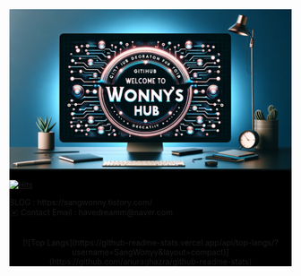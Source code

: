 <div style="background-color: black">    
<div align="center">
    <img src="https://github.com/SangWonyy/SangWonyy/blob/main/welcomeTo.webp"/>    
</div>

[![Hits](https://hits.seeyoufarm.com/api/count/incr/badge.svg?url=https%3A%2F%2Fgithub.com%2FSangWonyy&count_bg=%2379C83D&title_bg=%23555555&icon=&icon_color=%23E7E7E7&title=hits&edge_flat=false)](https://hits.seeyoufarm.com)

<p></p>
<div align="left">BLOG : https://sangwonny.tistory.com/</div>
<div align="left">✉️ Contact Email : havedreamm@naver.com</div>
<p></p>
<br/>

<div align="center">
    [![Top Langs](https://github-readme-stats.vercel.app/api/top-langs/?username=SangWonyy&layout=compact)](https://github.com/anuraghazra/github-readme-stats)
</div>
</div>
